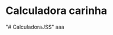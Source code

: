 <!DOCTYPE html>
<html>
<head>
	<title>calc</title>
</head>
<body>
<h1>Calculadora carinha</h1>
</body>
</html> "# CalculadoraJSS" 
aaa